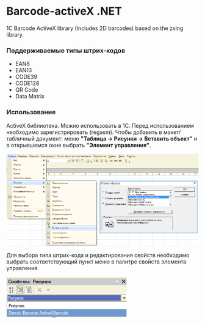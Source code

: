 # Barcode-activeX .NET
1С Barcode ActiveX library (Includes 2D barcodes) based on the zxing library.
### Поддерживаемые типы штрих-кодов
<ul>
<li>EAN8</li>
<li>EAN13</li>
<li>CODE39</li>
<li>CODE128</li>
<li>QR Code</li>
<li>Data Matrix</li>
</ul>

### Использование
ActiveX библиотека. Можно использовать в 1С. Перед использованием необходимо зарегистрировать (regasm). Чтобы добавить в макет/табличный документ: меню <b>"Таблица -> Рисунки -> Вставить объект"</b> и в открывшемся окне выбрать <b>"Элемент управления"</b>.

![alt](https://github.com/Jumpic/Barcode-activeX/blob/master/barcode1C.png)

Для выбора типа штрих-кода и редактирования свойств необходимо выбрать соответствующий пункт меню в палитре свойств элемента управления.

![alt](https://github.com/Jumpic/Barcode-activeX/blob/master/barcode1C_prop.png)
